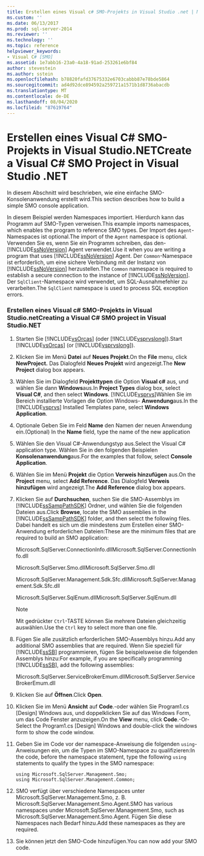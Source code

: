 ```yaml
---
title: Erstellen eines Visual c# SMO-Projekts in Visual Studio .net | Microsoft-Dokumentation
ms.custom: ''
ms.date: 06/13/2017
ms.prod: sql-server-2014
ms.reviewer: ''
ms.technology: ''
ms.topic: reference
helpviewer_keywords:
- Visual C# [SMO]
ms.assetid: 1e7abb16-23a0-4a18-91ad-253261e6bf84
author: stevestein
ms.author: sstein
ms.openlocfilehash: b78820fafd37675332e6703cabbb87e78bde5864
ms.sourcegitcommit: ad4d92dce894592a259721a1571b1d8736abacdb
ms.translationtype: MT
ms.contentlocale: de-DE
ms.lasthandoff: 08/04/2020
ms.locfileid: "87619764"
---
```

# <a name="create-a-visual-c-smo-project-in-visual-studio-net"></a><span data-ttu-id="4b34c-102">Erstellen eines Visual C# SMO-Projekts in Visual Studio.NET</span><span class="sxs-lookup"><span data-stu-id="4b34c-102">Create a Visual C# SMO Project in Visual Studio .NET</span></span>
  <span data-ttu-id="4b34c-103">In diesem Abschnitt wird beschrieben, wie eine einfache SMO-Konsolenanwendung erstellt wird.</span><span class="sxs-lookup"><span data-stu-id="4b34c-103">This section describes how to build a simple SMO console application.</span></span>  
  
 <span data-ttu-id="4b34c-104">In diesem Beispiel werden Namespaces importiert. Hierdurch kann das Programm auf SMO-Typen verweisen.</span><span class="sxs-lookup"><span data-stu-id="4b34c-104">This example imports namespaces, which enables the program to reference SMO types.</span></span> <span data-ttu-id="4b34c-105">Der Import des `Agent`-Namespaces ist optional.</span><span class="sxs-lookup"><span data-stu-id="4b34c-105">The import of the `Agent` namespace is optional.</span></span> <span data-ttu-id="4b34c-106">Verwenden Sie es, wenn Sie ein Programm schreiben, das den- [!INCLUDE[ssNoVersion](../../includes/ssnoversion-md.md)] Agent verwendet.</span><span class="sxs-lookup"><span data-stu-id="4b34c-106">Use it when you are writing a program that uses [!INCLUDE[ssNoVersion](../../includes/ssnoversion-md.md)] Agent.</span></span> <span data-ttu-id="4b34c-107">Der `Common`-Namespace ist erforderlich, um eine sichere Verbindung mit der Instanz von [!INCLUDE[ssNoVersion](../../includes/ssnoversion-md.md)] herzustellen.</span><span class="sxs-lookup"><span data-stu-id="4b34c-107">The `Common` namespace is required to establish a secure connection to the instance of [!INCLUDE[ssNoVersion](../../includes/ssnoversion-md.md)].</span></span> <span data-ttu-id="4b34c-108">Der `SqlClient`-Namespace wird verwendet, um SQL-Ausnahmefehler zu verarbeiten.</span><span class="sxs-lookup"><span data-stu-id="4b34c-108">The `SqlClient` namespace is used to process SQL exception errors.</span></span>  
  
### <a name="creating-a-visual-c-smo-project-in-visual-studionet"></a><span data-ttu-id="4b34c-109">Erstellen eines Visual c# SMO-Projekts in Visual Studio.net</span><span class="sxs-lookup"><span data-stu-id="4b34c-109">Creating a Visual C# SMO project in Visual Studio.NET</span></span>  
  
1.  <span data-ttu-id="4b34c-110">Starten Sie [!INCLUDE[vsOrcas](../../includes/vsorcas-md.md)] (oder [!INCLUDE[vsprvslong](../../includes/vsprvslong-md.md)]).</span><span class="sxs-lookup"><span data-stu-id="4b34c-110">Start [!INCLUDE[vsOrcas](../../includes/vsorcas-md.md)] (or [!INCLUDE[vsprvslong](../../includes/vsprvslong-md.md)]).</span></span>  
  
2.  <span data-ttu-id="4b34c-111">Klicken Sie im Menü **Datei** auf **Neues Projekt**.</span><span class="sxs-lookup"><span data-stu-id="4b34c-111">On the **File** menu, click **NewProject.**</span></span> <span data-ttu-id="4b34c-112">Das Dialogfeld **Neues Projekt** wird angezeigt.</span><span class="sxs-lookup"><span data-stu-id="4b34c-112">The **New Project** dialog box appears.</span></span>  
  
3.  <span data-ttu-id="4b34c-113">Wählen Sie im Dialogfeld **Projekttypen** die Option **Visual c#** aus, und wählen Sie dann **Windows**aus.</span><span class="sxs-lookup"><span data-stu-id="4b34c-113">In **Project Types** dialog box, select **Visual C#**, and then select **Windows**.</span></span> <span data-ttu-id="4b34c-114">[!INCLUDE[vsprvs](../../includes/vsprvs-md.md)]Wählen Sie im Bereich installierte Vorlagen die Option Windows- **Anwendung**aus.</span><span class="sxs-lookup"><span data-stu-id="4b34c-114">In the [!INCLUDE[vsprvs](../../includes/vsprvs-md.md)] Installed Templates pane, select **Windows Application**.</span></span>  
  
4.  <span data-ttu-id="4b34c-115">Optionale Geben Sie im Feld **Name** den Namen der neuen Anwendung ein.</span><span class="sxs-lookup"><span data-stu-id="4b34c-115">(Optional) In the **Name** field, type the name of the new application</span></span>  
  
5.  <span data-ttu-id="4b34c-116">Wählen Sie den Visual C#-Anwendungstyp aus.</span><span class="sxs-lookup"><span data-stu-id="4b34c-116">Select the Visual C# application type.</span></span> <span data-ttu-id="4b34c-117">Wählen Sie in den folgenden Beispielen **Konsolenanwendung**aus.</span><span class="sxs-lookup"><span data-stu-id="4b34c-117">For the examples that follow, select **Console Application**.</span></span>  
  
6.  <span data-ttu-id="4b34c-118">Wählen Sie im Menü **Projekt** die Option **Verweis hinzufügen** aus.</span><span class="sxs-lookup"><span data-stu-id="4b34c-118">On the **Project** menu, select **Add Reference**.</span></span> <span data-ttu-id="4b34c-119">Das Dialogfeld **Verweis hinzufügen** wird angezeigt.</span><span class="sxs-lookup"><span data-stu-id="4b34c-119">The **Add Reference** dialog box appears.</span></span>  
  
7.  <span data-ttu-id="4b34c-120">Klicken Sie auf **Durchsuchen**, suchen Sie die SMO-Assemblys im [!INCLUDE[ssSampPathSDK](../../includes/sssamppathsdk-md.md)] Ordner, und wählen Sie die folgenden Dateien aus.</span><span class="sxs-lookup"><span data-stu-id="4b34c-120">Click **Browse**, locate the SMO assemblies in the [!INCLUDE[ssSampPathSDK](../../includes/sssamppathsdk-md.md)] folder, and then select the following files.</span></span> <span data-ttu-id="4b34c-121">Dabei handelt es sich um die mindestens zum Erstellen einer SMO-Anwendung erforderlichen Dateien:</span><span class="sxs-lookup"><span data-stu-id="4b34c-121">These are the minimum files that are required to build an SMO application:</span></span>  
  
     <span data-ttu-id="4b34c-122">Microsoft.SqlServer.ConnectionInfo.dll</span><span class="sxs-lookup"><span data-stu-id="4b34c-122">Microsoft.SqlServer.ConnectionInfo.dll</span></span>  
  
     <span data-ttu-id="4b34c-123">Microsoft.SqlServer.Smo.dll</span><span class="sxs-lookup"><span data-stu-id="4b34c-123">Microsoft.SqlServer.Smo.dll</span></span>  
  
     <span data-ttu-id="4b34c-124">Microsoft.SqlServer.Management.Sdk.Sfc.dll</span><span class="sxs-lookup"><span data-stu-id="4b34c-124">Microsoft.SqlServer.Management.Sdk.Sfc.dll</span></span>  
  
     <span data-ttu-id="4b34c-125">Microsoft.SqlServer.SqlEnum.dll</span><span class="sxs-lookup"><span data-stu-id="4b34c-125">Microsoft.SqlServer.SqlEnum.dll</span></span>  
  
    > [!NOTE]  
    >  <span data-ttu-id="4b34c-126">Mit gedrückter `Ctrl`-TASTE können Sie mehrere Dateien gleichzeitig auswählen.</span><span class="sxs-lookup"><span data-stu-id="4b34c-126">Use the `Ctrl` key to select more than one file.</span></span>  
  
8.  <span data-ttu-id="4b34c-127">Fügen Sie alle zusätzlich erforderlichen SMO-Assemblys hinzu.</span><span class="sxs-lookup"><span data-stu-id="4b34c-127">Add any additional SMO assemblies that are required.</span></span> <span data-ttu-id="4b34c-128">Wenn Sie speziell für [!INCLUDE[ssSB](../../includes/sssb-md.md)] programmieren, fügen Sie beispielsweise die folgenden Assemblys hinzu:</span><span class="sxs-lookup"><span data-stu-id="4b34c-128">For example, if you are specifically programming [!INCLUDE[ssSB](../../includes/sssb-md.md)], add the following assemblies:</span></span>  
  
     <span data-ttu-id="4b34c-129">Microsoft.SqlServer.ServiceBrokerEmum.dll</span><span class="sxs-lookup"><span data-stu-id="4b34c-129">Microsoft.SqlServer.ServiceBrokerEmum.dll</span></span>  
  
9. <span data-ttu-id="4b34c-130">Klicken Sie auf **Öffnen**.</span><span class="sxs-lookup"><span data-stu-id="4b34c-130">Click **Open**.</span></span>  
  
10. <span data-ttu-id="4b34c-131">Klicken Sie im Menü **Ansicht** auf **Code**.-oder wählen Sie Program1.cs [Design] Windows aus, und doppelklicken Sie auf das Windows Form, um das Code Fenster anzuzeigen.</span><span class="sxs-lookup"><span data-stu-id="4b34c-131">On the **View** menu, click **Code**.-Or-Select the Program1.cs [Design] Windows and double-click the windows form to show the code window.</span></span>  
  
11. <span data-ttu-id="4b34c-132">Geben Sie im Code vor der namespace-Anweisung die folgenden `using`-Anweisungen ein, um die Typen im SMO-Namespace zu qualifizieren:</span><span class="sxs-lookup"><span data-stu-id="4b34c-132">In the code, before the namespace statement, type the following `using` statements to qualify the types in the SMO namespace:</span></span>  
  
    ```  
    using Microsoft.SqlServer.Management.Smo;  
    using Microsoft.SqlServer.Management.Common;  
    ```  
  
12. <span data-ttu-id="4b34c-133">SMO verfügt über verschiedene Namespaces unter Microsoft.SqlServer.Management.Smo, z. B. Microsoft.SqlServer.Management.Smo.Agent.</span><span class="sxs-lookup"><span data-stu-id="4b34c-133">SMO has various namespaces under Microsoft.SqlServer.Management.Smo, such as Microsoft.SqlServer.Management.Smo.Agent.</span></span> <span data-ttu-id="4b34c-134">Fügen Sie diese Namespaces nach Bedarf hinzu.</span><span class="sxs-lookup"><span data-stu-id="4b34c-134">Add these namespaces as they are required.</span></span>  
  
13. <span data-ttu-id="4b34c-135">Sie können jetzt den SMO-Code hinzufügen.</span><span class="sxs-lookup"><span data-stu-id="4b34c-135">You can now add your SMO code.</span></span>  
  
  
